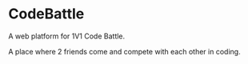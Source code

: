 # CodeBattle
A web platform for 1V1 Code Battle.

A place where 2 friends come and compete with each other in coding.
